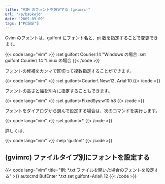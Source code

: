 ```yaml
---
title: "VIM のフォントを設定する (gvimrc)"
url: "/p/ba6kwjd"
date: "2009-09-09"
tags: ["PC設定"]
---
```


Gvim のフォントは、guifont にフォント名と、pt 数を指定することで変更できます。

{{< code lang="vim" >}}
:set guifont Courier:14     "Windows の場合
:set guifont Courier\ 14    "Linux の場合
{{< /code >}}

フォントの候補をカンマで区切って複数指定することができます。

{{< code lang="vim" >}}
:set guifont=Courier\ New:12, Arial:10
{{< /code >}}

フォントの高さと幅を別々に指定することもできます。

{{< code lang="vim" >}}
:set guifont=FixedSys:w10:h8
{{< /code >}}

フォントをダイアログから選んで設定する場合は、次のコマンドを実行します。

{{< code lang="vim" >}}
:set guifont=*
{{< /code >}}

詳しくは、

{{< code lang="vim" >}}
:help 'guifont'
{{< /code >}}


(gvimrc) ファイルタイプ別にフォントを設定する <!-- 2009-09-09 -->
----

{{< code lang="vim" title="例: *.txt ファイルを開いた場合のフォントを設定する" >}}
autocmd BufEnter *.txt set guifont=Arial\ 12
{{< /code >}}

